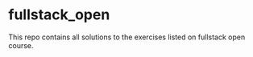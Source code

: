 # fullstack_open
This repo contains all solutions to the exercises listed on fullstack open course.
